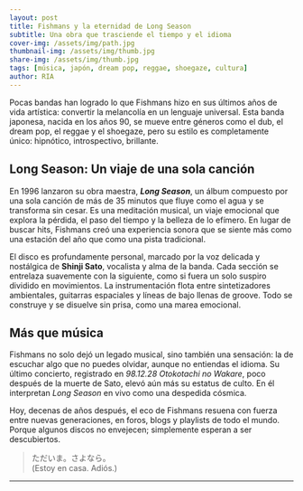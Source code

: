 ```yaml
---
layout: post
title: Fishmans y la eternidad de Long Season
subtitle: Una obra que trasciende el tiempo y el idioma
cover-img: /assets/img/path.jpg
thumbnail-img: /assets/img/thumb.jpg
share-img: /assets/img/thumb.jpg
tags: [música, japón, dream pop, reggae, shoegaze, cultura]
author: RIA
---
```


Pocas bandas han logrado lo que Fishmans hizo en sus últimos años de vida artística: convertir la melancolía en un lenguaje universal. Esta banda japonesa, nacida en los años 90, se mueve entre géneros como el dub, el dream pop, el reggae y el shoegaze, pero su estilo es completamente único: hipnótico, introspectivo, brillante.

## Long Season: Un viaje de una sola canción

En 1996 lanzaron su obra maestra, **_Long Season_**, un álbum compuesto por una sola canción de más de 35 minutos que fluye como el agua y se transforma sin cesar. Es una meditación musical, un viaje emocional que explora la pérdida, el paso del tiempo y la belleza de lo efímero. En lugar de buscar hits, Fishmans creó una experiencia sonora que se siente más como una estación del año que como una pista tradicional.

El disco es profundamente personal, marcado por la voz delicada y nostálgica de **Shinji Sato**, vocalista y alma de la banda. Cada sección se entrelaza suavemente con la siguiente, como si fuera un solo suspiro dividido en movimientos. La instrumentación flota entre sintetizadores ambientales, guitarras espaciales y líneas de bajo llenas de groove. Todo se construye y se disuelve sin prisa, como una marea emocional.

## Más que música

Fishmans no solo dejó un legado musical, sino también una sensación: la de escuchar algo que no puedes olvidar, aunque no entiendas el idioma. Su último concierto, registrado en *98.12.28 Otokotachi no Wakare*, poco después de la muerte de Sato, elevó aún más su estatus de culto. En él interpretan _Long Season_ en vivo como una despedida cósmica.

Hoy, decenas de años después, el eco de Fishmans resuena con fuerza entre nuevas generaciones, en foros, blogs y playlists de todo el mundo. Porque algunos discos no envejecen; simplemente esperan a ser descubiertos.

> ただいま。さよなら。  
> (Estoy en casa. Adiós.)

---

